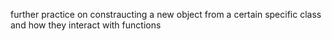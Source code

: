 further practice on constraucting a new object from a certain specific class and
how they interact with functions
